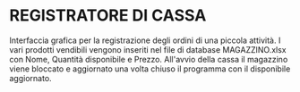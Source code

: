 # REGISTRATORE DI CASSA

Interfaccia grafica per la registrazione degli ordini di una piccola attività. I vari prodotti vendibili vengono inseriti nel file di database MAGAZZINO.xlsx con Nome, Quantità disponibile e Prezzo. All'avvio della cassa il magazzino viene bloccato e aggiornato una volta chiuso il programma con il disponibile aggiornato.

